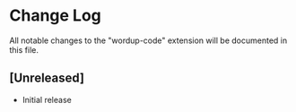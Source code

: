 # Change Log

All notable changes to the "wordup-code" extension will be documented in this file.

## [Unreleased]

- Initial release